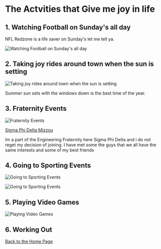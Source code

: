 # __The Actvities that Give me joy in life__

 ## 1. __Watching Football on Sunday's all day__
NFL Redzone is a life saver on Sunday's let me tell ya. 

![__Watching Football on Sunday's all day__](https://thestreamable.com/media/pages/news/deal-alert-sling-tv-subscribers-can-stream-nfl-redzone-for-free-during-week-3/fc7b512636-1632138247/dsz7bqyuqaabndl.jpg)

 ## 2. __Taking joy rides around town when the sun is setting__

![__Taking joy rides around town when the sun is setting__](https://images.squarespace-cdn.com/content/v1/56c115443c44d8d35d6d7ff3/1512531865694-DLNO67C0HL2OVN79OCIM/Lake+Jocomo+-+danscape+%284+of+56%29.jpg?format=1000w)

Summer sun sets with the windows down is the best time of the year.

## 3. __Fraternity Events__

![__Fraternity Events__](https://www.nicepng.com/png/detail/330-3304189_sig-phi-mizzou-sigma-phi-delta-logo.png)

[Sigma Phi Delta Mizzou](https://www.spdmizzou.com)

Im a part of the Engineering Fraternity here Sigma Phi Delta and i do not reget my decision of joining. I have met some the guys that we all have the same interests and some of my best friends

## 4. __Going to Sporting Events__ 

![__Going to Sporting Events__](https://a.vsstatic.com/mobile/app/ncaaf/mizzou-tigers.jpg)

![__Going to Sporting Events__](https://www.sportstravelmagazine.com/wp-content/uploads/2020/08/AP_20013824713550-scaled.jpg)

## 5. __Playing Video Games__

![__Playing Video Games__](https://cdn.akamai.steamstatic.com/steam/apps/1551360/capsule_616x353.jpg?t=1637617233)

## 6. __Working Out__ 

[Back to the Home Page](https://github.com/Bennclark2002/Midterm-Project/blob/3c5a511aca0b9fcc9276fada94f4e644cd01e2b0/README.md)




